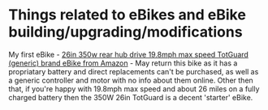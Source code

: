 # Things related to eBikes and eBike building/upgrading/modifications

My first eBike - [26in 350w rear hub drive 19.8mph max speed TotGuard (generic) brand eBike from Amazon](https://gregknackstedt.com/eBike_Things/TotGuard) - May return this bike as it has a propriatary battery and direct replacements can't be purchased, as well as a generic controller and motor with no info about them online. Other then that, if you're happy with 19.8mph max speed and about 26 miles on a fully charged battery then the 350W 26in TotGuard is a decent 'starter' eBike.
